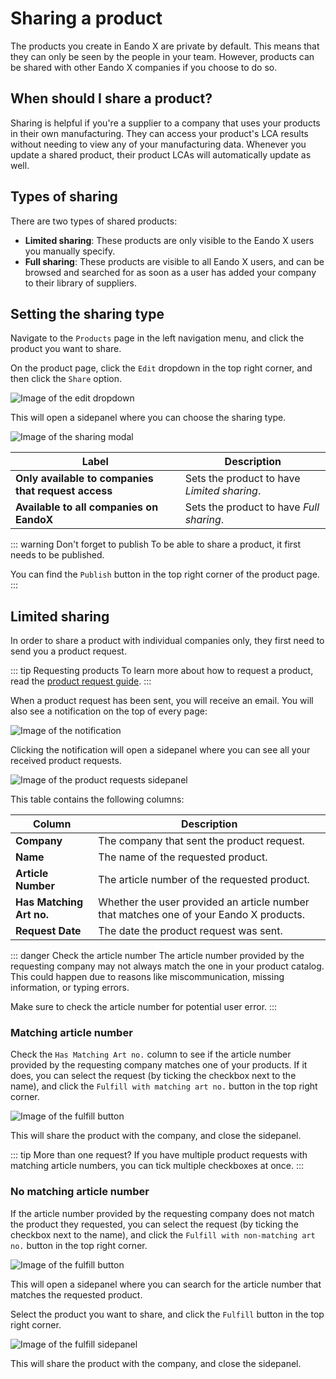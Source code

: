 # Sharing a product

The products you create in Eando X are private by default. This means that they can only be seen by the people in your team. However, products can be shared with other Eando X companies if you choose to do so.

## When should I share a product?

Sharing is helpful if you're a supplier to a company that uses your products in their own manufacturing. They can access your product's LCA results without needing to view any of your manufacturing data. Whenever you update a shared product, their product LCAs will automatically update as well.

## Types of sharing

There are two types of shared products:

- **Limited sharing**: These products are only visible to the Eando X users you manually specify.
- **Full sharing**: These products are visible to all Eando X users, and can be browsed and searched for as soon as a user has added your company to their library of suppliers.

## Setting the sharing type

Navigate to the `Products` page in the left navigation menu, and click the product you want to share.

On the product page, click the `Edit` dropdown in the top right corner, and then click the `Share` option.

![Image of the edit dropdown](/images/product/share-dropdown.jpg)

This will open a sidepanel where you can choose the sharing type.

![Image of the sharing modal](/images/product/share-modal.jpg)

| Label | Description |
| ----- | ----------- |
| **Only available to companies that request access** | Sets the product to have _Limited sharing_. |
| **Available to all companies on EandoX** | Sets the product to have _Full sharing_. |

::: warning Don't forget to publish
To be able to share a product, it first needs to be published.

You can find the `Publish` button in the top right corner of the product page.
:::

## Limited sharing

In order to share a product with individual companies only, they first need to send you a product request.

::: tip Requesting products
To learn more about how to request a product, read the [product request guide](/documentation/supplier/creating-a-product-request).
:::

When a product request has been sent, you will receive an email. You will also see a notification on the top of every page:

![Image of the notification](/images/product/request-button.jpg)

Clicking the notification will open a sidepanel where you can see all your received product requests.

![Image of the product requests sidepanel](/images/product/manage-requests-modal.jpg)

This table contains the following columns:

| Column | Description |
| ------ | ----------- |
| **Company** | The company that sent the product request. |
| **Name** | The name of the requested product. |
| **Article Number** | The article number of the requested product. |
| **Has Matching Art no.** | Whether the user provided an article number that matches one of your Eando X products. |
| **Request Date** | The date the product request was sent. |

::: danger Check the article number
The article number provided by the requesting company may not always match the one in your product catalog. This could happen due to reasons like miscommunication, missing information, or typing errors.

Make sure to check the article number for potential user error.
:::

### Matching article number

Check the `Has Matching Art no.` column to see if the article number provided by the requesting company matches one of your products. If it does, you can select the request (by ticking the checkbox next to the name), and click the `Fulfill with matching art no.` button in the top right corner.

![Image of the fulfill button](/images/product/fulfill-matching-artno.jpg)

This will share the product with the company, and close the sidepanel.

::: tip More than one request?
If you have multiple product requests with matching article numbers, you can tick multiple checkboxes at once.
:::

### No matching article number

If the article number provided by the requesting company does not match the product they requested, you can select the request (by ticking the checkbox next to the name), and click the `Fulfill with non-matching art no.` button in the top right corner.

![Image of the fulfill button](/images/product/fulfill-non-matching-artno.jpg)

This will open a sidepanel where you can search for the article number that matches the requested product.

Select the product you want to share, and click the `Fulfill` button in the top right corner.

![Image of the fulfill sidepanel](/images/product/fulfill-searchpanel.jpg)

This will share the product with the company, and close the sidepanel.


